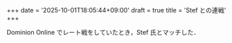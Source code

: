 +++
date = '2025-10-01T18:05:44+09:00'
draft = true
title = 'Stef との連戦'
+++

Dominion Online でレート戦をしていたとき，Stef 氏とマッチした．
